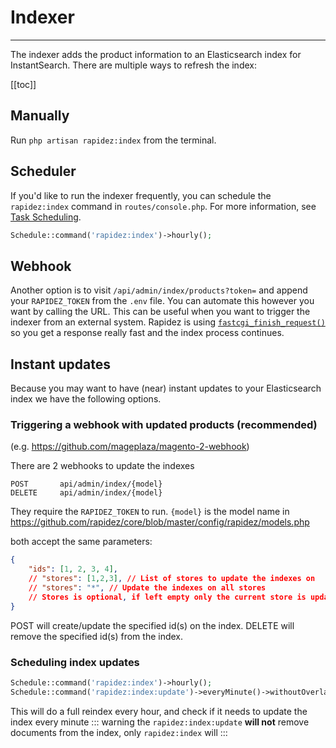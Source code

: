 # Indexer

---

The indexer adds the product information to an Elasticsearch index for InstantSearch. There are multiple ways to refresh the index:

[[toc]]

## Manually

Run `php artisan rapidez:index` from the terminal.

## Scheduler

If you'd like to run the indexer frequently, you can schedule the `rapidez:index` command in `routes/console.php`. For more information, see [Task Scheduling](https://laravel.com/docs/11.x/scheduling).

```php
Schedule::command('rapidez:index')->hourly();
```

## Webhook

Another option is to visit `/api/admin/index/products?token=` and append your `RAPIDEZ_TOKEN` from the `.env` file. You can automate this however you want by calling the URL. This can be useful when you want to trigger the indexer from an external system. Rapidez is using [`fastcgi_finish_request()`](https://www.php.net/fastcgi_finish_request) so you get a response really fast and the index process continues.

## Instant updates

Because you may want to have (near) instant updates to your Elasticsearch index we have the following options.

### Triggering a webhook with updated products (recommended)
(e.g. https://github.com/mageplaza/magento-2-webhook)

There are 2 webhooks to update the indexes
```
POST       api/admin/index/{model}
DELETE     api/admin/index/{model}
```

They require the `RAPIDEZ_TOKEN` to run.
`{model}` is the model name in https://github.com/rapidez/core/blob/master/config/rapidez/models.php

both accept the same parameters:
```json
{
    "ids": [1, 2, 3, 4],
    // "stores": [1,2,3], // List of stores to update the indexes on
    // "stores": "*", // Update the indexes on all stores
    // Stores is optional, if left empty only the current store is updated.
}
```

POST will create/update the specified id(s) on the index.
DELETE will remove the specified id(s) from the index.

### Scheduling index updates

```php
Schedule::command('rapidez:index')->hourly();
Schedule::command('rapidez:index:update')->everyMinute()->withoutOverlapping();
```

This will do a full reindex every hour, and check if it needs to update the index every minute
::: warning
the `rapidez:index:update` **will not** remove documents from the index, only `rapidez:index` will
:::
